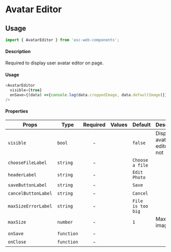 # Avatar Editor

## Usage

```js
import { AvatarEditor } from 'asc-web-components';
```

#### Description

Required to display user avatar editor on page.

#### Usage

```js
<AvatarEditor
  visible={true}
  onSave={(data) =>{console.log(data.croppedImage, data.defaultImage)}}
/>
```

#### Properties

| Props                | Type       | Required | Values                                    | Default            | Description                                           |
| ------------------   | --------   | :------: | ----------------------------------------- | ------------------ | ----------------------------------------------------- |
| `visible`            | `bool`     |    -     |                                           | `false`            | Display avatar editor or not                          |
| `chooseFileLabel`    | `string`   |    -     |                                           | `Choose a file`    |                                                       |
| `headerLabel`        | `string`   |    -     |                                           | `Edit Photo`       |                                                       |
| `saveButtonLabel`    | `string`   |    -     |                                           | `Save`             |                                                       |
| `cancelButtonLabel`  | `string`   |    -     |                                           | `Cancel`           |                                                       |
| `maxSizeErrorLabel`  | `string`   |    -     |                                           | `File is too big`  |                                                       |
| `maxSize`            | `number`   |    -     |                                           | `1`                | Max size of image                                     |
| `onSave`             | `function` |    -     |                                           |                    |                                                       |
| `onClose`            | `function` |    -     |                                           |                    |                                                       |